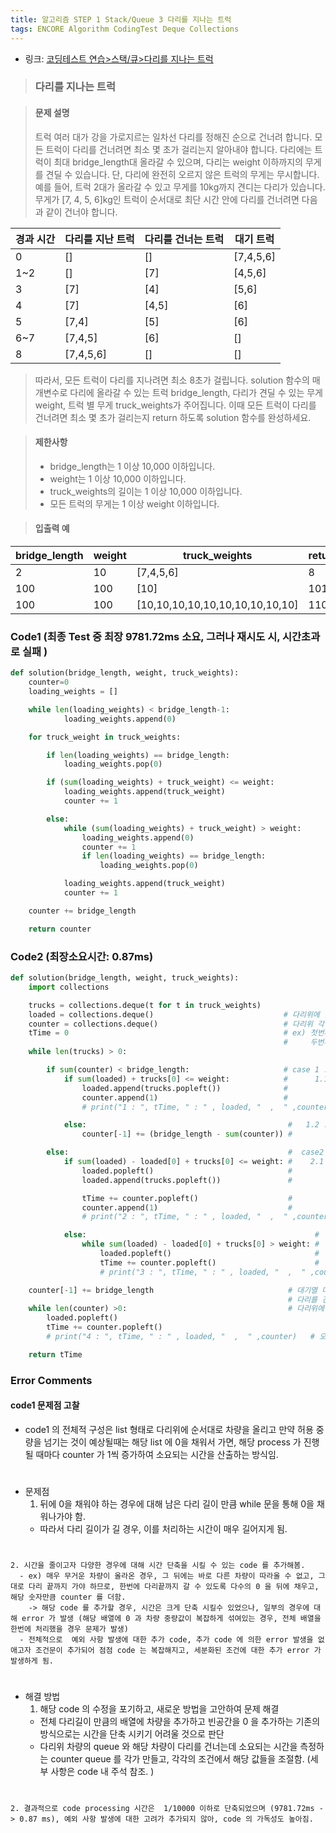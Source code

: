 ```yaml
---
title: 알고리즘 STEP 1 Stack/Queue 3 다리를 지나는 트럭
tags: ENCORE Algorithm CodingTest Deque Collections
---
```


* 링크: [코딩테스트 연습>스택/큐>다리를 지나는 트럭](https://programmers.co.kr/learn/courses/30/lessons/42584)

>### 다리를 지나는 트럭


>#### 문제 설명
>
>트럭 여러 대가 강을 가로지르는 일차선 다리를 정해진 순으로 건너려 합니다. 모든 트럭이 다리를 건너려면 최소 몇 초가 걸리는지 알아내야 합니다.
>다리에는 트럭이 최대 bridge_length대 올라갈 수 있으며, 다리는 weight 이하까지의 무게를 견딜 수 있습니다.
>단, 다리에 완전히 오르지 않은 트럭의 무게는 무시합니다.
>예를 들어, 트럭 2대가 올라갈 수 있고 무게를 10kg까지 견디는 다리가 있습니다.
>무게가 [7, 4, 5, 6]kg인 트럭이 순서대로 최단 시간 안에 다리를 건너려면 다음과 같이 건너야 합니다.

|경과 시간|다리를 지난 트럭|다리를 건너는 트럭|대기 트럭|
|--------|---------------|-----------------|--------|
|0	|[]|	[]|	[7,4,5,6]|
|1~2|	[]|	[7]|	[4,5,6]|
|3|	[7]|	[4]|	[5,6]|
|4|	[7]|	[4,5]|	[6]|
|5|	[7,4]|	[5]|	[6]|
|6~7|	[7,4,5]|	[6]|	[]|
|8|	[7,4,5,6]|	[]|	[]|

>따라서, 모든 트럭이 다리를 지나려면 최소 8초가 걸립니다.
>solution 함수의 매개변수로 다리에 올라갈 수 있는 트럭 bridge_length, 다리가 견딜 수 있는 무게 weight, 트럭 별 무게 truck_weights가 주어집니다.
>이때 모든 트럭이 다리를 건너려면 최소 몇 초가 걸리는지 return 하도록 solution 함수를 완성하세요.

>#### 제한사항
> * bridge_length는 1 이상 10,000 이하입니다.
> * weight는 1 이상 10,000 이하입니다.
> * truck_weights의 길이는 1 이상 10,000 이하입니다.
> * 모든 트럭의 무게는 1 이상 weight 이하입니다.

>#### 입출력 예

|bridge_length	|weight	|truck_weights|	return|
|---------------|-------|-------------  |------|
|2	|10	|[7,4,5,6]|	8|
|100|	100|	[10]|	101|
|100|	100|	[10,10,10,10,10,10,10,10,10,10]|	110|


### Code1 (최종 Test 중 최장 9781.72ms 소요, 그러나 재시도 시, 시간초과로 실패 )
```python
def solution(bridge_length, weight, truck_weights):
    counter=0
    loading_weights = []

    while len(loading_weights) < bridge_length-1:
            loading_weights.append(0)

    for truck_weight in truck_weights:

        if len(loading_weights) == bridge_length:
            loading_weights.pop(0)

        if (sum(loading_weights) + truck_weight) <= weight:
            loading_weights.append(truck_weight)
            counter += 1

        else:
            while (sum(loading_weights) + truck_weight) > weight:
                loading_weights.append(0)
                counter += 1
                if len(loading_weights) == bridge_length:
                    loading_weights.pop(0)

            loading_weights.append(truck_weight)
            counter += 1

    counter += bridge_length       

    return counter                            
```


### Code2 (최장소요시간:  0.87ms)
```python
def solution(bridge_length, weight, truck_weights):
    import collections

    trucks = collections.deque(t for t in truck_weights)  
    loaded = collections.deque()                             # 다리위에 올라간 차랑의 queue
    counter = collections.deque()                            # 다리위 각 차량끼리의 간격
    tTime = 0                                                # ex) 첫번째 차량은 무조건 처음 1의 counter 를 가짐 (case 1.1 실행에 의해서)                                                      #
                                                             #     두번째 차랑이 첫번째 차량에 바로 이여서 출발할 경우 1
    while len(trucks) > 0:                                

        if sum(counter) < bridge_length:                     # case 1 : 전체 차량이 늘어선 길이가 다리길이보다 짧다면
            if sum(loaded) + trucks[0] <= weight:            #      1.1: 그중 (다리위 차량 무게 + 대기열 첫번째 차량 무게)가 허용무게보다 적다면
                loaded.append(trucks.popleft())              #           -> 다리위에 차량을 추가하고
                counter.append(1)                            #           -> 해당차량의 간격은 1
                # print("1 : ", tTime, " : " , loaded, "  ,  " ,counter) # 오류 확인용

            else:                                             #   1.2 : 허용무게보다 이상이  다리위 + 대기열 첫번째에 있다면
                counter[-1] += (bridge_length - sum(counter)) #        -> 더 올리지 않고 해당 차량들을 다리끝까지 보냄

        else:                                                 #  case2
            if sum(loaded) - loaded[0] + trucks[0] <= weight: #    2.1 : 다리 길이를 차량들이 꽉채웠으나, 아직 허용 무게를 넘지않은경우
                loaded.popleft()                              #          -> 맨 앞의 차량은 빼내고
                loaded.append(trucks.popleft())               #          -> 뒤에 차량 다리위로 올리고

                tTime += counter.popleft()                    #          -> 빠진 차량의 counter 를 tTime 에 더하고
                counter.append(1)                             #          -> 새로 올라온 차량의 counter  1을 붙임
                # print("2 : ", tTime, " : " , loaded, "  ,  " ,counter) # 오류 확인용

            else:                                                   #    2.2 : 무게 때문에 차량을 더 올릴 수 없다면
                while sum(loaded) - loaded[0] + trucks[0] > weight: #    -> 다리위 무게가 대기열 차량의 무게를 받을 수 있을때까지
                    loaded.popleft()                                #    -> 기존 차량을 앞에서 한대씩 보내고
                    tTime += counter.popleft()                      #    ->  보낸 차량의 counter 를 더함.
                    # print("3 : ", tTime, " : " , loaded, "  ,  " ,counter) # 오류 확인용

    counter[-1] += bridge_length                              # 대기열 마지막차랑가지 다리에 오르면, 해당 차량들은 그대로 전진하여
                                                              # 다리를 건너므로 마지막 차량의 counter = 다리길이 임.
    while len(counter) >0:                                    # 다리위에 남아있는 차량들에 대한 counter 를 모두 tTime 에 더함.
        loaded.popleft()
        tTime += counter.popleft()
        # print("4 : ", tTime, " : " , loaded, "  ,  " ,counter)   # 오류 확인용   

    return tTime
```

### Error Comments

#### code1 문제점 고찰
  * code1 의 전체적 구성은 list 형태로 다리위에 순서대로 차량을 올리고 만약 허용 중량을 넘기는 것이 예상될때는 해당 list 에 0을 채워서 가면, 해당 process 가 진행될 때마다 counter 가 1씩 증가하여 소요되는 시간을 산출하는 방식임.
#
#

  * 문제점
    1. 뒤에 0을 채워야 하는 경우에 대해 남은 다리 길이 만큼 while 문을 통해 0을 채워나가야 함.
      - 따라서 다리 길이가 길 경우, 이를 처리하는 시간이 매우 길어지게 됨.
#

    2. 시간을 줄이고자 다양한 경우에 대해 시간 단축을 시킬 수 있는 code 를 추가해봄.
      - ex) 매우 무거운 차량이 올라온 경우, 그 뒤에는 바로 다른 차량이 따라올 수 없고, 그대로 다리 끝까지 가야 하므로, 한번에 다리끝까지 갈 수 있도록 다수의 0 을 뒤에 채우고, 해당 숫자만큼 counter 를 더함.
        -> 해당 code 를 추가할 경우, 시간은 크게 단축 시킬수 있었으나, 일부의 경우에 대해 error 가 발생 (해당 배열에 0 과 차량 중량값이 복잡하게 섞여있는 경우, 전체 배열을 한번에 처리했을 경우 문제가 발생)
      - 전체적으로  예외 사항 발생에 대한 추가 code, 추가 code 에 의한 error 발생을 없애고자 조건문이 추가되어 점점 code 는 복잡해지고, 세분화된 조건에 대한 추가 error 가 발생하게 됨.
#
#

  * 해결 방법
    1. 해당 code 의 수정을 포기하고, 새로운 방법을 고안하여 문제 해결
      - 전체 다리길이 만큼의 배열에 차량을 추가하고 빈공간을 0 을 추가하는 기존의 방식으로는 시간을 단축 시키기 어려울 것으로 판단
      - 다리위 차량의 queue 와  해당 차량이 다리를 건너는데 소요되는 시간을 측정하는 counter queue 를 각가 만들고, 각각의 조건에서 해당 값들을 조절함. (세부 사항은 code 내 주석 참조. )
#

    2. 결과적으로 code processing 시간은  1/10000 이하로 단축되었으며 (9781.72ms -> 0.87 ms), 예외 사항 발생에 대한 고려가 추가되지 않아, code 의 가독성도 높아짐.
